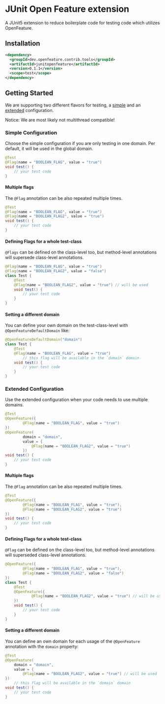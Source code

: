 # JUnit Open Feature extension

A JUnit5 extension to reduce boilerplate code for testing code which utilizes OpenFeature.

## Installation
<!-- x-release-please-start-version -->
```xml
<dependency>
  <groupId>dev.openfeature.contrib.tools</groupId>
  <artifactId>junitopenfeature</artifactId>
  <version>0.1.1</version>
  <scope>test</scope>
</dependency>
```
<!-- x-release-please-end-version -->

## Getting Started

We are supporting two different flavors for testing, a [simple](#simple-configuration) and an [extended](#extended-configuration) configuration.
      
Notice: We are most likely not multithread compatible!
### Simple Configuration

Choose the simple configuration if you are only testing in one domain.
Per default, it will be used in the global domain.

```java
@Test
@Flag(name = "BOOLEAN_FLAG", value = "true")
void test() {
    // your test code
}
``` 
 
#### Multiple flags

The `@Flag` annotation can be also repeated multiple times.

```java
@Test
@Flag(name = "BOOLEAN_FLAG", value = "true")
@Flag(name = "BOOLEAN_FLAG2", value = "true")
void test() {
    // your test code
}
``` 

#### Defining Flags for a whole test-class

`@Flags` can be defined on the class-level too, but method-level
annotations will supersede class-level annotations.

```java
@Flag(name = "BOOLEAN_FLAG", value = "true")
@Flag(name = "BOOLEAN_FLAG2", value = "false")
class Test {
    @Test
    @Flag(name = "BOOLEAN_FLAG2", value = "true") // will be used
    void test() {
        // your test code
    }
}
``` 

#### Setting a different domain

You can define your own domain on the test-class-level with `@OpenFeatureDefaultDomain` like:

```java
@OpenFeatureDefaultDomain("domain")
class Test {
    @Test
    @Flag(name = "BOOLEAN_FLAG", value = "true")
        // this flag will be available in the `domain` domain
    void test() {
        // your test code
    }
}
```

### Extended Configuration

Use the extended configuration when your code needs to use multiple domains.

```java
@Test
@OpenFeature({
        @Flag(name = "BOOLEAN_FLAG", value = "true")
})
@OpenFeature(
        domain = "domain",
        value = {
            @Flag(name = "BOOLEAN_FLAG2", value = "true")
        })
void test() {
    // your test code
}
``` 


#### Multiple flags

The `@Flag` annotation can be also repeated multiple times.

```java
@Test
@OpenFeature({
        @Flag(name = "BOOLEAN_FLAG", value = "true"),
        @Flag(name = "BOOLEAN_FLAG2", value = "true")
})
void test() {
    // your test code
}
``` 

#### Defining Flags for a whole test-class

`@Flag` can be defined on the class-level too, but method-level
annotations will superseded class-level annotations.

```java
@OpenFeature({
        @Flag(name = "BOOLEAN_FLAG", value = "true"),
        @Flag(name = "BOOLEAN_FLAG2", value = "false")
})
class Test {
    @Test
    @OpenFeature({
            @Flag(name = "BOOLEAN_FLAG2", value = "true") // will be used
    })
    void test() {
        // your test code
    }
}
``` 

#### Setting a different domain

You can define an own domain for each usage of the `@OpenFeature` annotation with the `domain` property:

```java
@Test
@OpenFeature(
    domain = "domain",
    value = {
        @Flag(name = "BOOLEAN_FLAG2", value = "true") // will be used
})
    // this flag will be available in the `domain` domain
void test() {
    // your test code
}
```

